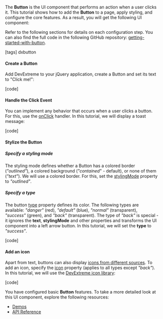 The **Button** is the UI component that performs an action when a user clicks it. This tutorial shows how to add the **Button** to a page, apply styling, and configure the core features. As a result, you will get the following UI component:

<div class="simulator-desktop-container" data-view="/Content/Applications/20_2/GettingStartedWith/Button/index.html, /Content/Applications/20_2/GettingStartedWith/Button/index.js, /Content/Applications/20_2/GettingStartedWith/Button/index.css"></div>

Refer to the following sections for details on each configuration step. You can also find the full code in the following GitHub repository: <a href="https://github.com/DevExpress-Examples/getting-started-with-button" target="_blank">getting-started-with-button</a>.

[tags] dxbutton


#### Create a Button
Add DevExtreme to your jQuery application, create a Button and set its text to "Click me!":

[code]

#### Handle the Click Event
You can implement any behavior that occurs when a user clicks a button. For this, use the [onClick](/Documentation/ApiReference/UI_Widgets/dxButton/Configuration/#onClick) handler. In this tutorial, we will display a toast message:

[code]


#### Stylize the Button
##### Specify a styling mode
The styling mode defines whether a Button has a colored border (*"outlined"*), a colored background (*"contained*" - default), or none of them (*"text"*). We will use a colored border. For this, set the [stylingMode](/Documentation/ApiReference/UI_Widgets/dxButton/Configuration/#stylingMode) property to *"outlined"*.

##### Specify a type
The button [type](/Documentation/ApiReference/UI_Widgets/dxButton/Configuration/#type) property defines its color. The following types are available: *"danger"* (red), *"default"* (blue), *"normal"* (transparent), *"success"* (green), and *"back"* (transparent). The type of *"back"* is special - it ignores the **text**, **stylingMode** and other properties and transforms the UI component into a left arrow button. In this tutorial, we will set the **type** to *"success"*.

[code]


#### Add an icon
Apart from text, buttons can also display [icons from different sources](https://js.devexpress.com/Documentation/Guide/Themes_and_Styles/Icons/). To add an icon, specify the [icon](/Documentation/ApiReference/UI_Widgets/dxButton/Configuration/#icon) property (applies to all types except *"back"*). In this tutorial, we will use the [DevExtreme icon library](/Documentation/Guide/Themes_and_Styles/Icons/#Built-In_Icon_Library):

[code]


You have configured basic **Button** features. To take a more detailed look at this UI component, explore the following resources:

- [Demos](https://js.devexpress.com/Demos/WidgetsGallery/Demo/Button/Overview) 
- [API Reference](/Documentation/ApiReference/UI_Widgets/dxButton/)